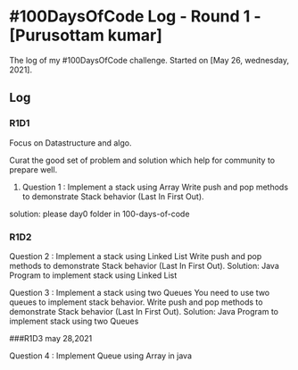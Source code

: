 # #100DaysOfCode Log - Round 1 - [Purusottam kumar]

The log of my #100DaysOfCode challenge. Started on [May 26, wednesday, 2021].

## Log


### R1D1 

Focus on Datastructure and algo. 

Curat the good set of problem and solution which help for community to prepare well.

1) Question 1 : Implement a stack using Array
Write push and pop methods to demonstrate Stack behavior (Last In First Out).

solution: please day0 folder in 100-days-of-code  



### R1D2


Question 2 : Implement a stack using Linked List
Write push and pop methods to demonstrate Stack behavior (Last In First Out).
Solution: Java Program to implement stack using Linked List

Question 3 : Implement a stack using two Queues
You need to use two queues to implement stack behavior. Write push and pop methods to demonstrate Stack behavior (Last In First Out).
Solution: Java Program to implement stack using two Queues

###R1D3  may 28,2021

Question 4 : Implement Queue using Array in java
